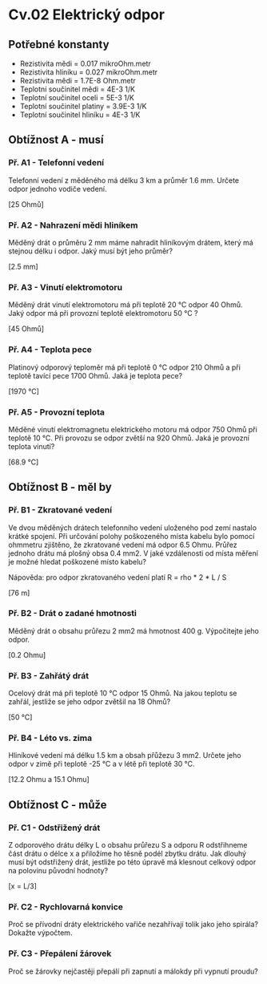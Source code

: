 # Cv.02 Elektrický odpor

## Potřebné konstanty

* Rezistivita mědi = 0.017 mikroOhm.metr
* Rezistivita hliníku = 0.027 mikroOhm.metr
* Rezistivita mědi = 1.7E-8 Ohm.metr
* Teplotní součinitel mědi = 4E-3 1/K
* Teplotní součinitel oceli = 5E-3 1/K
* Teplotní součinitel platiny = 3.9E-3 1/K
* Teplotní součinitel hliníku = 4E-3 1/K

## Obtížnost A - musí

### Př. A1 - Telefonní vedení
Telefonní vedení z měděného má délku 3 km a průměr 1.6 mm. Určete odpor jednoho vodiče vedení.

[25 Ohmů]

### Př. A2 - Nahrazení mědi hliníkem
Měděný drát o průměru 2 mm máme nahradit hliníkovým drátem, který má stejnou délku i odpor. Jaký musí být jeho průměr? 

[2.5 mm]

### Př. A3 - Vinutí elektromotoru
Měděný drát vinutí elektromotoru má při teplotě 20 °C odpor 40 Ohmů. Jaký odpor má při provozní teplotě elektromotoru 50 °C ?

[45 Ohmů]

### Př. A4 - Teplota pece
Platinový odporový teploměr má při teplotě 0 °C odpor 210 Ohmů a při teplotě tavící pece 1700 Ohmů. Jaká je teplota pece?

[1970 °C]

### Př. A5 - Provozní teplota
Měděné vinutí elektromagnetu elektrického motoru má odpor 750 Ohmů při teplotě 10 °C. Při provozu se odpor zvětší na 920 Ohmů. Jaká je provozní teplota vinutí?

[68.9 °C]

## Obtížnost B - měl by

### Př. B1 - Zkratované vedení
Ve dvou měděných drátech telefonního vedení uloženého pod zemí nastalo krátké spojení. Při určování polohy poškozeného místa kabelu bylo pomocí ohmmetru zjištěno, že zkratované vedení má odpor 6.5 Ohmu. Průřez jednoho drátu má plošný obsa 0.4 mm2. V jaké vzdálenosti od místa měření je možné hledat poškozené místo kabelu? 

Nápověda: pro odpor zkratovaného vedení platí R = rho * 2 * L / S

[76 m] 

### Př. B2 - Drát o zadané hmotnosti
Měděný drát o obsahu průřezu 2 mm2 má hmotnost 400 g. Výpočitejte jeho odpor.

[0.2 Ohmu]

### Př. B3 - Zahřátý drát
Ocelový drát má při teplotě 10 °C odpor 15 Ohmů. Na jakou teplotu se zahřál, jestliže se jeho odpor zvětšil na 18 Ohmů? 

[50 °C]

### Př. B4 - Léto vs. zima
Hliníkové vedení má délku 1.5 km a obsah přůžezu 3 mm2. Určete jeho odpor v zimě při teplotě -25 °C a v létě při teplotě 30 °C.

[12.2 Ohmu a 15.1 Ohmu]

## Obtížnost C - může

### Př. C1 - Odstřižený drát
Z odporového drátu délky L o obsahu průřezu S a odporu R odstřihneme část drátu o délce x a přiložíme ho těsně podél zbytku drátu. Jak dlouhý musí být odstřižený drát, jestliže po této úpravě má klesnout celkový odpor na polovinu původní hodnoty?

[x = L/3]

### Př. C2 - Rychlovarná konvice
Proč se přívodní dráty elektrického vařiče nezahřívají tolik jako jeho spirála? Dokažte výpočtem.

### Př. C3 - Přepálení žárovek
Proč se žárovky nejčastěji přepálí  při zapnutí a málokdy při vypnutí proudu?

